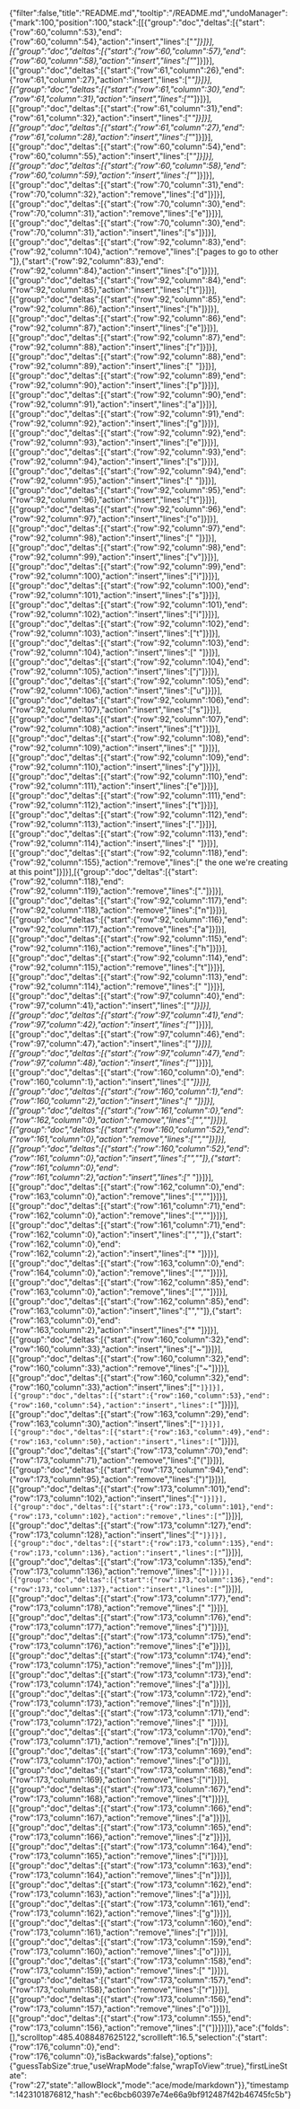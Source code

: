 {"filter":false,"title":"README.md","tooltip":"/README.md","undoManager":{"mark":100,"position":100,"stack":[[{"group":"doc","deltas":[{"start":{"row":60,"column":53},"end":{"row":60,"column":54},"action":"insert","lines":["*"]}]}],[{"group":"doc","deltas":[{"start":{"row":60,"column":57},"end":{"row":60,"column":58},"action":"insert","lines":["*"]}]}],[{"group":"doc","deltas":[{"start":{"row":61,"column":26},"end":{"row":61,"column":27},"action":"insert","lines":["*"]}]}],[{"group":"doc","deltas":[{"start":{"row":61,"column":30},"end":{"row":61,"column":31},"action":"insert","lines":["*"]}]}],[{"group":"doc","deltas":[{"start":{"row":61,"column":31},"end":{"row":61,"column":32},"action":"insert","lines":["*"]}]}],[{"group":"doc","deltas":[{"start":{"row":61,"column":27},"end":{"row":61,"column":28},"action":"insert","lines":["*"]}]}],[{"group":"doc","deltas":[{"start":{"row":60,"column":54},"end":{"row":60,"column":55},"action":"insert","lines":["*"]}]}],[{"group":"doc","deltas":[{"start":{"row":60,"column":58},"end":{"row":60,"column":59},"action":"insert","lines":["*"]}]}],[{"group":"doc","deltas":[{"start":{"row":70,"column":31},"end":{"row":70,"column":32},"action":"remove","lines":["d"]}]}],[{"group":"doc","deltas":[{"start":{"row":70,"column":30},"end":{"row":70,"column":31},"action":"remove","lines":["e"]}]}],[{"group":"doc","deltas":[{"start":{"row":70,"column":30},"end":{"row":70,"column":31},"action":"insert","lines":["s"]}]}],[{"group":"doc","deltas":[{"start":{"row":92,"column":83},"end":{"row":92,"column":104},"action":"remove","lines":["pages to go to other "]},{"start":{"row":92,"column":83},"end":{"row":92,"column":84},"action":"insert","lines":["o"]}]}],[{"group":"doc","deltas":[{"start":{"row":92,"column":84},"end":{"row":92,"column":85},"action":"insert","lines":["t"]}]}],[{"group":"doc","deltas":[{"start":{"row":92,"column":85},"end":{"row":92,"column":86},"action":"insert","lines":["h"]}]}],[{"group":"doc","deltas":[{"start":{"row":92,"column":86},"end":{"row":92,"column":87},"action":"insert","lines":["e"]}]}],[{"group":"doc","deltas":[{"start":{"row":92,"column":87},"end":{"row":92,"column":88},"action":"insert","lines":["r"]}]}],[{"group":"doc","deltas":[{"start":{"row":92,"column":88},"end":{"row":92,"column":89},"action":"insert","lines":[" "]}]}],[{"group":"doc","deltas":[{"start":{"row":92,"column":89},"end":{"row":92,"column":90},"action":"insert","lines":["p"]}]}],[{"group":"doc","deltas":[{"start":{"row":92,"column":90},"end":{"row":92,"column":91},"action":"insert","lines":["a"]}]}],[{"group":"doc","deltas":[{"start":{"row":92,"column":91},"end":{"row":92,"column":92},"action":"insert","lines":["g"]}]}],[{"group":"doc","deltas":[{"start":{"row":92,"column":92},"end":{"row":92,"column":93},"action":"insert","lines":["e"]}]}],[{"group":"doc","deltas":[{"start":{"row":92,"column":93},"end":{"row":92,"column":94},"action":"insert","lines":["s"]}]}],[{"group":"doc","deltas":[{"start":{"row":92,"column":94},"end":{"row":92,"column":95},"action":"insert","lines":[" "]}]}],[{"group":"doc","deltas":[{"start":{"row":92,"column":95},"end":{"row":92,"column":96},"action":"insert","lines":["t"]}]}],[{"group":"doc","deltas":[{"start":{"row":92,"column":96},"end":{"row":92,"column":97},"action":"insert","lines":["o"]}]}],[{"group":"doc","deltas":[{"start":{"row":92,"column":97},"end":{"row":92,"column":98},"action":"insert","lines":[" "]}]}],[{"group":"doc","deltas":[{"start":{"row":92,"column":98},"end":{"row":92,"column":99},"action":"insert","lines":["v"]}]}],[{"group":"doc","deltas":[{"start":{"row":92,"column":99},"end":{"row":92,"column":100},"action":"insert","lines":["i"]}]}],[{"group":"doc","deltas":[{"start":{"row":92,"column":100},"end":{"row":92,"column":101},"action":"insert","lines":["s"]}]}],[{"group":"doc","deltas":[{"start":{"row":92,"column":101},"end":{"row":92,"column":102},"action":"insert","lines":["i"]}]}],[{"group":"doc","deltas":[{"start":{"row":92,"column":102},"end":{"row":92,"column":103},"action":"insert","lines":["t"]}]}],[{"group":"doc","deltas":[{"start":{"row":92,"column":103},"end":{"row":92,"column":104},"action":"insert","lines":[" "]}]}],[{"group":"doc","deltas":[{"start":{"row":92,"column":104},"end":{"row":92,"column":105},"action":"insert","lines":["j"]}]}],[{"group":"doc","deltas":[{"start":{"row":92,"column":105},"end":{"row":92,"column":106},"action":"insert","lines":["u"]}]}],[{"group":"doc","deltas":[{"start":{"row":92,"column":106},"end":{"row":92,"column":107},"action":"insert","lines":["s"]}]}],[{"group":"doc","deltas":[{"start":{"row":92,"column":107},"end":{"row":92,"column":108},"action":"insert","lines":["t"]}]}],[{"group":"doc","deltas":[{"start":{"row":92,"column":108},"end":{"row":92,"column":109},"action":"insert","lines":[" "]}]}],[{"group":"doc","deltas":[{"start":{"row":92,"column":109},"end":{"row":92,"column":110},"action":"insert","lines":["y"]}]}],[{"group":"doc","deltas":[{"start":{"row":92,"column":110},"end":{"row":92,"column":111},"action":"insert","lines":["e"]}]}],[{"group":"doc","deltas":[{"start":{"row":92,"column":111},"end":{"row":92,"column":112},"action":"insert","lines":["t"]}]}],[{"group":"doc","deltas":[{"start":{"row":92,"column":112},"end":{"row":92,"column":113},"action":"insert","lines":["."]}]}],[{"group":"doc","deltas":[{"start":{"row":92,"column":113},"end":{"row":92,"column":114},"action":"insert","lines":[" "]}]}],[{"group":"doc","deltas":[{"start":{"row":92,"column":118},"end":{"row":92,"column":155},"action":"remove","lines":[" the one we're creating at this point"]}]}],[{"group":"doc","deltas":[{"start":{"row":92,"column":118},"end":{"row":92,"column":119},"action":"remove","lines":["."]}]}],[{"group":"doc","deltas":[{"start":{"row":92,"column":117},"end":{"row":92,"column":118},"action":"remove","lines":["n"]}]}],[{"group":"doc","deltas":[{"start":{"row":92,"column":116},"end":{"row":92,"column":117},"action":"remove","lines":["a"]}]}],[{"group":"doc","deltas":[{"start":{"row":92,"column":115},"end":{"row":92,"column":116},"action":"remove","lines":["h"]}]}],[{"group":"doc","deltas":[{"start":{"row":92,"column":114},"end":{"row":92,"column":115},"action":"remove","lines":["t"]}]}],[{"group":"doc","deltas":[{"start":{"row":92,"column":113},"end":{"row":92,"column":114},"action":"remove","lines":[" "]}]}],[{"group":"doc","deltas":[{"start":{"row":97,"column":40},"end":{"row":97,"column":41},"action":"insert","lines":["*"]}]}],[{"group":"doc","deltas":[{"start":{"row":97,"column":41},"end":{"row":97,"column":42},"action":"insert","lines":["*"]}]}],[{"group":"doc","deltas":[{"start":{"row":97,"column":46},"end":{"row":97,"column":47},"action":"insert","lines":["*"]}]}],[{"group":"doc","deltas":[{"start":{"row":97,"column":47},"end":{"row":97,"column":48},"action":"insert","lines":["*"]}]}],[{"group":"doc","deltas":[{"start":{"row":160,"column":0},"end":{"row":160,"column":1},"action":"insert","lines":["*"]}]}],[{"group":"doc","deltas":[{"start":{"row":160,"column":1},"end":{"row":160,"column":2},"action":"insert","lines":[" "]}]}],[{"group":"doc","deltas":[{"start":{"row":161,"column":0},"end":{"row":162,"column":0},"action":"remove","lines":["",""]}]}],[{"group":"doc","deltas":[{"start":{"row":160,"column":52},"end":{"row":161,"column":0},"action":"remove","lines":["",""]}]}],[{"group":"doc","deltas":[{"start":{"row":160,"column":52},"end":{"row":161,"column":0},"action":"insert","lines":["",""]},{"start":{"row":161,"column":0},"end":{"row":161,"column":2},"action":"insert","lines":["* "]}]}],[{"group":"doc","deltas":[{"start":{"row":162,"column":0},"end":{"row":163,"column":0},"action":"remove","lines":["",""]}]}],[{"group":"doc","deltas":[{"start":{"row":161,"column":71},"end":{"row":162,"column":0},"action":"remove","lines":["",""]}]}],[{"group":"doc","deltas":[{"start":{"row":161,"column":71},"end":{"row":162,"column":0},"action":"insert","lines":["",""]},{"start":{"row":162,"column":0},"end":{"row":162,"column":2},"action":"insert","lines":["* "]}]}],[{"group":"doc","deltas":[{"start":{"row":163,"column":0},"end":{"row":164,"column":0},"action":"remove","lines":["",""]}]}],[{"group":"doc","deltas":[{"start":{"row":162,"column":85},"end":{"row":163,"column":0},"action":"remove","lines":["",""]}]}],[{"group":"doc","deltas":[{"start":{"row":162,"column":85},"end":{"row":163,"column":0},"action":"insert","lines":["",""]},{"start":{"row":163,"column":0},"end":{"row":163,"column":2},"action":"insert","lines":["* "]}]}],[{"group":"doc","deltas":[{"start":{"row":160,"column":32},"end":{"row":160,"column":33},"action":"insert","lines":["~"]}]}],[{"group":"doc","deltas":[{"start":{"row":160,"column":32},"end":{"row":160,"column":33},"action":"remove","lines":["~"]}]}],[{"group":"doc","deltas":[{"start":{"row":160,"column":32},"end":{"row":160,"column":33},"action":"insert","lines":["`"]}]}],[{"group":"doc","deltas":[{"start":{"row":160,"column":53},"end":{"row":160,"column":54},"action":"insert","lines":["`"]}]}],[{"group":"doc","deltas":[{"start":{"row":163,"column":29},"end":{"row":163,"column":30},"action":"insert","lines":["`"]}]}],[{"group":"doc","deltas":[{"start":{"row":163,"column":49},"end":{"row":163,"column":50},"action":"insert","lines":["`"]}]}],[{"group":"doc","deltas":[{"start":{"row":173,"column":70},"end":{"row":173,"column":71},"action":"remove","lines":["("]}]}],[{"group":"doc","deltas":[{"start":{"row":173,"column":94},"end":{"row":173,"column":95},"action":"remove","lines":[")"]}]}],[{"group":"doc","deltas":[{"start":{"row":173,"column":101},"end":{"row":173,"column":102},"action":"insert","lines":["`"]}]}],[{"group":"doc","deltas":[{"start":{"row":173,"column":101},"end":{"row":173,"column":102},"action":"remove","lines":["`"]}]}],[{"group":"doc","deltas":[{"start":{"row":173,"column":127},"end":{"row":173,"column":128},"action":"insert","lines":["`"]}]}],[{"group":"doc","deltas":[{"start":{"row":173,"column":135},"end":{"row":173,"column":136},"action":"insert","lines":["`"]}]}],[{"group":"doc","deltas":[{"start":{"row":173,"column":135},"end":{"row":173,"column":136},"action":"remove","lines":["`"]}]}],[{"group":"doc","deltas":[{"start":{"row":173,"column":136},"end":{"row":173,"column":137},"action":"insert","lines":["`"]}]}],[{"group":"doc","deltas":[{"start":{"row":173,"column":177},"end":{"row":173,"column":178},"action":"remove","lines":[" "]}]}],[{"group":"doc","deltas":[{"start":{"row":173,"column":176},"end":{"row":173,"column":177},"action":"remove","lines":[")"]}]}],[{"group":"doc","deltas":[{"start":{"row":173,"column":175},"end":{"row":173,"column":176},"action":"remove","lines":["e"]}]}],[{"group":"doc","deltas":[{"start":{"row":173,"column":174},"end":{"row":173,"column":175},"action":"remove","lines":["m"]}]}],[{"group":"doc","deltas":[{"start":{"row":173,"column":173},"end":{"row":173,"column":174},"action":"remove","lines":["a"]}]}],[{"group":"doc","deltas":[{"start":{"row":173,"column":172},"end":{"row":173,"column":173},"action":"remove","lines":["n"]}]}],[{"group":"doc","deltas":[{"start":{"row":173,"column":171},"end":{"row":173,"column":172},"action":"remove","lines":[" "]}]}],[{"group":"doc","deltas":[{"start":{"row":173,"column":170},"end":{"row":173,"column":171},"action":"remove","lines":["n"]}]}],[{"group":"doc","deltas":[{"start":{"row":173,"column":169},"end":{"row":173,"column":170},"action":"remove","lines":["o"]}]}],[{"group":"doc","deltas":[{"start":{"row":173,"column":168},"end":{"row":173,"column":169},"action":"remove","lines":["i"]}]}],[{"group":"doc","deltas":[{"start":{"row":173,"column":167},"end":{"row":173,"column":168},"action":"remove","lines":["t"]}]}],[{"group":"doc","deltas":[{"start":{"row":173,"column":166},"end":{"row":173,"column":167},"action":"remove","lines":["a"]}]}],[{"group":"doc","deltas":[{"start":{"row":173,"column":165},"end":{"row":173,"column":166},"action":"remove","lines":["z"]}]}],[{"group":"doc","deltas":[{"start":{"row":173,"column":164},"end":{"row":173,"column":165},"action":"remove","lines":["i"]}]}],[{"group":"doc","deltas":[{"start":{"row":173,"column":163},"end":{"row":173,"column":164},"action":"remove","lines":["n"]}]}],[{"group":"doc","deltas":[{"start":{"row":173,"column":162},"end":{"row":173,"column":163},"action":"remove","lines":["a"]}]}],[{"group":"doc","deltas":[{"start":{"row":173,"column":161},"end":{"row":173,"column":162},"action":"remove","lines":["g"]}]}],[{"group":"doc","deltas":[{"start":{"row":173,"column":160},"end":{"row":173,"column":161},"action":"remove","lines":["r"]}]}],[{"group":"doc","deltas":[{"start":{"row":173,"column":159},"end":{"row":173,"column":160},"action":"remove","lines":["o"]}]}],[{"group":"doc","deltas":[{"start":{"row":173,"column":158},"end":{"row":173,"column":159},"action":"remove","lines":[" "]}]}],[{"group":"doc","deltas":[{"start":{"row":173,"column":157},"end":{"row":173,"column":158},"action":"remove","lines":["r"]}]}],[{"group":"doc","deltas":[{"start":{"row":173,"column":156},"end":{"row":173,"column":157},"action":"remove","lines":["o"]}]}],[{"group":"doc","deltas":[{"start":{"row":173,"column":155},"end":{"row":173,"column":156},"action":"remove","lines":["("]}]}]]},"ace":{"folds":[],"scrolltop":485.4088487625122,"scrollleft":16.5,"selection":{"start":{"row":176,"column":0},"end":{"row":176,"column":0},"isBackwards":false},"options":{"guessTabSize":true,"useWrapMode":false,"wrapToView":true},"firstLineState":{"row":27,"state":"allowBlock","mode":"ace/mode/markdown"}},"timestamp":1423101876812,"hash":"ec6bcb60397e74e66a9bf912487f42b46745fc5b"}